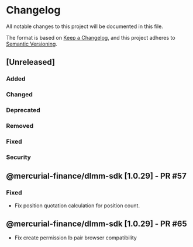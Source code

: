 # Changelog

All notable changes to this project will be documented in this file.

The format is based on [Keep a Changelog](https://keepachangelog.com/en/1.0.0/),
and this project adheres to [Semantic Versioning](https://semver.org/spec/v2.0.0.html).

## [Unreleased]

### Added

### Changed

### Deprecated

### Removed

### Fixed

### Security

## @mercurial-finance/dlmm-sdk [1.0.29] - PR #57

### Fixed

- Fix position quotation calculation for position count.

## @mercurial-finance/dlmm-sdk [1.0.29] - PR #65

- Fix create permission lb pair browser compatibility
